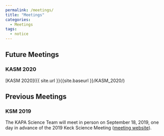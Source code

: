 ```yaml
---
permalink: /meetings/
title: "Meetings"
categories:
  - Meetings
tags:
  - notice
---
```


## Future Meetings

### KASM 2020
[KASM 2020]({{ site.url }}{{site.baseurl }}/KASM_2020/)

## Previous Meetings

### KSM 2019
The KAPA Science Team will meet in person on September 18, 2019, one day in advance of the 2019 Keck
Science Meeting (<a href="https://conferences.pa.ucla.edu/kapa-science-meeting-2019/">meeting website</a>).
